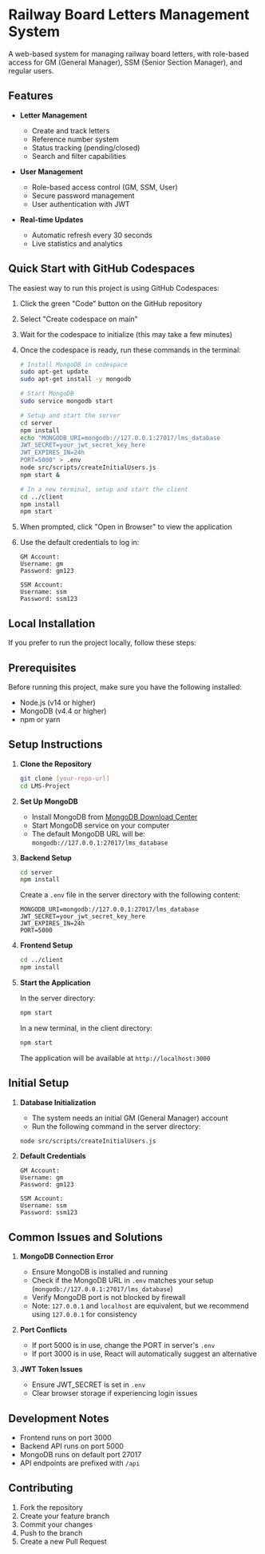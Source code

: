 # Railway Board Letters Management System

A web-based system for managing railway board letters, with role-based access for GM (General Manager), SSM (Senior Section Manager), and regular users.

## Features

- **Letter Management**
  - Create and track letters
  - Reference number system
  - Status tracking (pending/closed)
  - Search and filter capabilities

- **User Management**
  - Role-based access control (GM, SSM, User)
  - Secure password management
  - User authentication with JWT

- **Real-time Updates**
  - Automatic refresh every 30 seconds
  - Live statistics and analytics

## Quick Start with GitHub Codespaces

The easiest way to run this project is using GitHub Codespaces:

1. Click the green "Code" button on the GitHub repository
2. Select "Create codespace on main"
3. Wait for the codespace to initialize (this may take a few minutes)
4. Once the codespace is ready, run these commands in the terminal:

   ```bash
   # Install MongoDB in codespace
   sudo apt-get update
   sudo apt-get install -y mongodb

   # Start MongoDB
   sudo service mongodb start

   # Setup and start the server
   cd server
   npm install
   echo "MONGODB_URI=mongodb://127.0.0.1:27017/lms_database
   JWT_SECRET=your_jwt_secret_key_here
   JWT_EXPIRES_IN=24h
   PORT=5000" > .env
   node src/scripts/createInitialUsers.js
   npm start &

   # In a new terminal, setup and start the client
   cd ../client
   npm install
   npm start
   ```

5. When prompted, click "Open in Browser" to view the application
6. Use the default credentials to log in:
   ```
   GM Account:
   Username: gm
   Password: gm123

   SSM Account:
   Username: ssm
   Password: ssm123
   ```

## Local Installation

If you prefer to run the project locally, follow these steps:

## Prerequisites

Before running this project, make sure you have the following installed:
- Node.js (v14 or higher)
- MongoDB (v4.4 or higher)
- npm or yarn

## Setup Instructions

1. **Clone the Repository**
   ```bash
   git clone [your-repo-url]
   cd LMS-Project
   ```

2. **Set Up MongoDB**
   - Install MongoDB from [MongoDB Download Center](https://www.mongodb.com/try/download/community)
   - Start MongoDB service on your computer
   - The default MongoDB URL will be: `mongodb://127.0.0.1:27017/lms_database`

3. **Backend Setup**
   ```bash
   cd server
   npm install
   ```

   Create a `.env` file in the server directory with the following content:
   ```
   MONGODB_URI=mongodb://127.0.0.1:27017/lms_database
   JWT_SECRET=your_jwt_secret_key_here
   JWT_EXPIRES_IN=24h
   PORT=5000
   ```

4. **Frontend Setup**
   ```bash
   cd ../client
   npm install
   ```

5. **Start the Application**
   
   In the server directory:
   ```bash
   npm start
   ```

   In a new terminal, in the client directory:
   ```bash
   npm start
   ```

   The application will be available at `http://localhost:3000`

## Initial Setup

1. **Database Initialization**
   - The system needs an initial GM (General Manager) account
   - Run the following command in the server directory:
   ```bash
   node src/scripts/createInitialUsers.js
   ```

2. **Default Credentials**
   ```
   GM Account:
   Username: gm
   Password: gm123

   SSM Account:
   Username: ssm
   Password: ssm123
   ```

## Common Issues and Solutions

1. **MongoDB Connection Error**
   - Ensure MongoDB is installed and running
   - Check if the MongoDB URL in `.env` matches your setup (`mongodb://127.0.0.1:27017/lms_database`)
   - Verify MongoDB port is not blocked by firewall
   - Note: `127.0.0.1` and `localhost` are equivalent, but we recommend using `127.0.0.1` for consistency

2. **Port Conflicts**
   - If port 5000 is in use, change the PORT in server's `.env`
   - If port 3000 is in use, React will automatically suggest an alternative

3. **JWT Token Issues**
   - Ensure JWT_SECRET is set in `.env`
   - Clear browser storage if experiencing login issues

## Development Notes

- Frontend runs on port 3000
- Backend API runs on port 5000
- MongoDB runs on default port 27017
- API endpoints are prefixed with `/api`

## Contributing

1. Fork the repository
2. Create your feature branch
3. Commit your changes
4. Push to the branch
5. Create a new Pull Request
